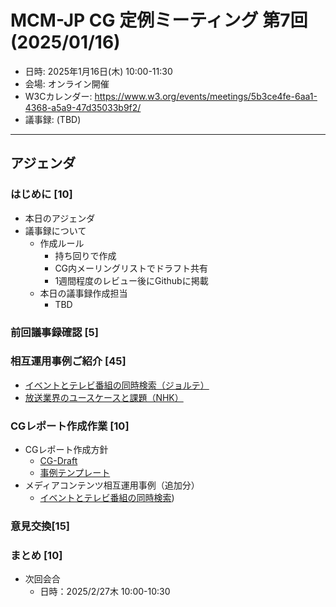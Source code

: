 # MCM-JP CG 定例ミーティング 第7回 (2025/01/16)

- 日時: 2025年1月16日(木) 10:00-11:30
- 会場: オンライン開催
- W3Cカレンダー: https://www.w3.org/events/meetings/5b3ce4fe-6aa1-4368-a5a9-47d35033b9f2/
- 議事録: (TBD)
  
---
## アジェンダ

### はじめに [10]
- 本日のアジェンダ
- 議事録について
  - 作成ルール
    - 持ち回りで作成
    - CG内メーリングリストでドラフト共有
    - 1週間程度のレビュー後にGithubに掲載
  - 本日の議事録作成担当
     - TBD

### 前回議事録確認 [5]
  
### 相互運用事例ご紹介 [45]
- [イベントとテレビ番組の同時検索（ジョルテ）](../../reports/use-cases/event-metadata/use-case.md)
- [放送業界のユースケースと課題（NHK）](../../reports/use-cases/TV-metadata/use-case-2.md)

### CGレポート作成作業 [10]
  - CGレポート作成方針
    - [CG-Draft](https://w3c-cg.github.io/mcm-jp/reports/cg-report.html)
    - [事例テンプレート](../../reports/use-cases/template/use-case.md)
  - メディアコンテンツ相互運用事例（追加分）
    - [イベントとテレビ番組の同時検索](https://w3c-cg.github.io/mcm-jp/reports/cg-report#generatedID-44))

### 意見交換[15]


### まとめ [10]
- 次回会合
  - 日時：2025/2/27木 10:00-10:30

